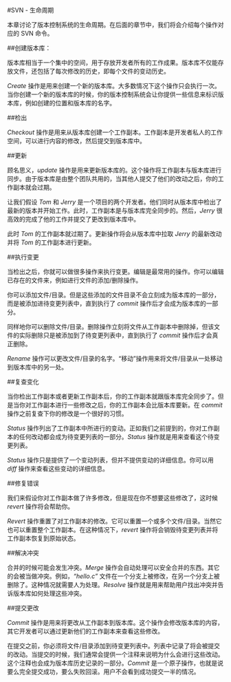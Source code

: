 #SVN - 生命周期

本章讨论了版本控制系统的生命周期。在后面的章节中，我们将会介绍每个操作对应的 SVN 命令。

##创建版本库：

版本库相当于一个集中的空间，用于存放开发者所有的工作成果。版本库不仅能存放文件，还包括了每次修改的历史，即每个文件的变动历史。

*Create* 操作是用来创建一个新的版本库。大多数情况下这个操作只会执行一次。当你创建一个新的版本库的时候，你的版本控制系统会让你提供一些信息来标识版本库，例如创建的位置和版本库的名字。

##检出

*Checkout* 操作是用来从版本库创建一个工作副本。工作副本是开发者私人的工作空间，可以进行内容的修改，然后提交到版本库中。


##更新

顾名思义，*update* 操作是用来更新版本库的。这个操作将工作副本与版本库进行同步。由于版本库是由整个团队共用的，当其他人提交了他们的改动之后，你的工作副本就会过期。

让我们假设 *Tom* 和 *Jerry* 是一个项目的两个开发者。他们同时从版本库中检出了最新的版本并开始工作。此时，工作副本是与版本库完全同步的。然后，*Jerry* 很高效的完成了他的工作并提交了更改到版本库中。

此时 *Tom* 的工作副本就过期了。更新操作将会从版本库中拉取 *Jerry* 的最新改动并将 *Tom* 的工作副本进行更新。

##执行变更

当检出之后，你就可以做很多操作来执行变更。编辑是最常用的操作。你可以编辑已存在的文件来，例如进行文件的添加/删除操作。

你可以添加文件/目录。但是这些添加的文件目录不会立刻成为版本库的一部分，而是被添加进待变更列表中，直到执行了 *commit* 操作后才会成为版本库的一部分。

同样地你可以删除文件/目录。删除操作立刻将文件从工作副本中删除掉，但该文件的实际删除只是被添加到了待变更列表中，直到执行了 *commit* 操作后才会真正删除。

*Rename* 操作可以更改文件/目录的名字。“移动”操作用来将文件/目录从一处移动到版本库中的另一处。


##复查变化

当你检出工作副本或者更新工作副本后，你的工作副本就跟版本库完全同步了。但是当你对工作副本进行一些修改之后，你的工作副本会比版本库要新。在 *commit* 操作之前复查下你的修改是一个很好的习惯。

*Status* 操作列出了工作副本中所进行的变动。正如我们之前提到的，你对工作副本的任何改动都会成为待变更列表的一部分。*Status* 操作就是用来查看这个待变更列表。

*Status* 操作只是提供了一个变动列表，但并不提供变动的详细信息。你可以用 *diff* 操作来查看这些变动的详细信息。

##修复错误

我们来假设你对工作副本做了许多修改，但是现在你不想要这些修改了，这时候 *revert* 操作将会帮助你。

*Revert* 操作重置了对工作副本的修改。它可以重置一个或多个文件/目录。当然它也可以重置整个工作副本。在这种情况下，*revert* 操作将会销毁待变更列表并将工作副本恢复到原始状态。

##解决冲突

合并的时候可能会发生冲突。*Merge* 操作会自动处理可以安全合并的东西。其它的会被当做冲突。例如，*“hello.c”* 文件在一个分支上被修改，在另一个分支上被删除了。这种情况就需要人为处理。*Resolve* 操作就是用来帮助用户找出冲突并告诉版本库如何处理这些冲突。

##提交更改

*Commit* 操作是用来将更改从工作副本到版本库。这个操作会修改版本库的内容，其它开发者可以通过更新他们的工作副本来查看这些修改。

在提交之前，你必须将文件/目录添加到待变更列表中。列表中记录了将会被提交的改动。当提交的时候，我们通常会提供一个注释来说明为什么会进行这些改动。这个注释也会成为版本库历史记录的一部分。*Commit* 是一个原子操作，也就是说要么完全提交成功，要么失败回滚。用户不会看到成功提交一半的情况。

